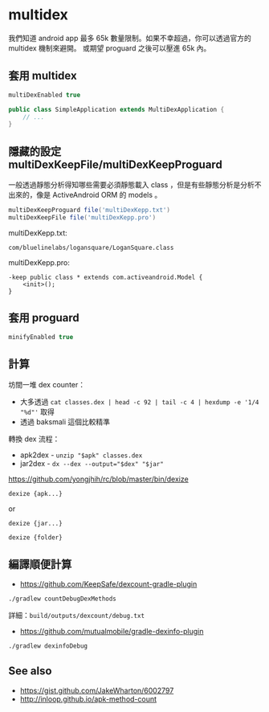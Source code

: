 # multidex

我們知道 android app 最多 65k 數量限制。如果不幸超過，你可以透過官方的 multidex 機制來避開。
或期望 proguard 之後可以壓進 65k 內。

## 套用 multidex

```gradle
multiDexEnabled true
```


```java
public class SimpleApplication extends MultiDexApplication {
    // ...
}
```


## 隱藏的設定 multiDexKeepFile/multiDexKeepProguard

一般透過靜態分析得知哪些需要必須靜態載入 class ，但是有些靜態分析是分析不出來的，像是 ActiveAndroid ORM 的 models 。

```gradle
multiDexKeepProguard file('multiDexKepp.txt')
multiDexKeepFile file('multiDexKepp.pro')
```

multiDexKepp.txt:

```
com/bluelinelabs/logansquare/LoganSquare.class
```

multiDexKepp.pro:

```proguard
-keep public class * extends com.activeandroid.Model {
    <init>();
}
```

## 套用 proguard

```gradle
minifyEnabled true
```

## 計算

坊間一堆 dex counter：

* 大多透過 `cat classes.dex | head -c 92 | tail -c 4 | hexdump -e '1/4 "%d"'` 取得
* 透過 baksmali 這個比較精準

轉換 dex 流程：

* apk2dex - `unzip "$apk" classes.dex`
* jar2dex - `dx --dex --output="$dex" "$jar"`

https://github.com/yongjhih/rc/blob/master/bin/dexize

```
dexize {apk...}
```

or

```
dexize {jar...}
```

```
dexize {folder}
```

## 編譯順便計算

* https://github.com/KeepSafe/dexcount-gradle-plugin

```bash
./gradlew countDebugDexMethods
```

詳細：`build/outputs/dexcount/debug.txt`

* https://github.com/mutualmobile/gradle-dexinfo-plugin

```bash
./gradlew dexinfoDebug
```

## See also

* https://gist.github.com/JakeWharton/6002797
* http://inloop.github.io/apk-method-count

